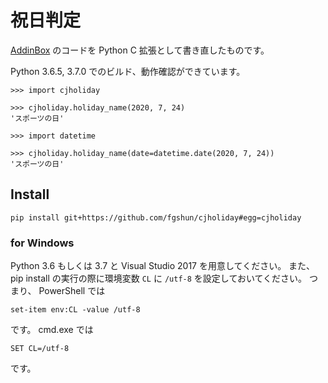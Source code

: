 # 祝日判定

[AddinBox](http://addinbox.sakura.ne.jp/holiday_logic.htm) のコードを Python C 拡張として書き直したものです。

Python 3.6.5, 3.7.0 でのビルド、動作確認ができています。

```
>>> import cjholiday

>>> cjholiday.holiday_name(2020, 7, 24)
'スポーツの日'

>>> import datetime

>>> cjholiday.holiday_name(date=datetime.date(2020, 7, 24))
'スポーツの日'
```

## Install
```
pip install git+https://github.com/fgshun/cjholiday#egg=cjholiday
```

### for Windows
Python 3.6 もしくは 3.7 と Visual Studio 2017 を用意してください。
また、  pip install の実行の際に環境変数 `CL` に `/utf-8` を設定しておいてください。
つまり、 PowerShell では
```
set-item env:CL -value /utf-8
```
です。 cmd.exe では
```
SET CL=/utf-8
```
です。
